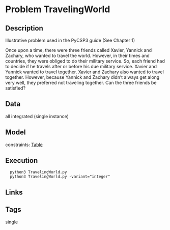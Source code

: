 # Problem TravelingWorld
## Description
Illustrative problem used in the PyCSP3 guide (See Chapter 1)

Once upon a time, there were three friends called Xavier, Yannick and Zachary, who wanted to travel
the world. However, in their times and countries, they were obliged to do their military service. So,
each friend had to decide if he travels after or before his due military service. Xavier and Yannick
wanted to travel together. Xavier and Zachary also wanted to travel together. However, because
Yannick and Zachary didn’t always get along very well, they preferred not traveling together. Can
the three friends be satisfied?

## Data
all integrated (single instance)

## Model
  constraints: [Table](http://pycsp.org/documentation/constraints/Table)

## Execution
```
  python3 TravelingWorld.py
  python3 TravelingWorld.py -variant="integer"
```

## Links

## Tags
  single
